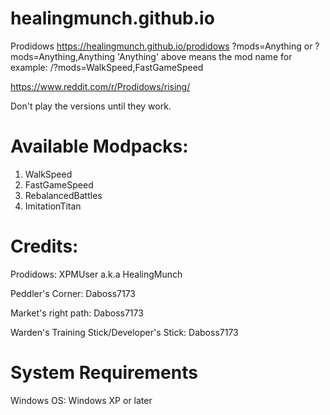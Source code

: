 # healingmunch.github.io
Prodidows
https://healingmunch.github.io/prodidows
?mods=Anything or ?mods=Anything,Anything
'Anything' above means the mod name for example: /?mods=WalkSpeed,FastGameSpeed

https://www.reddit.com/r/Prodidows/rising/

Don't play the versions until they work.

# Available Modpacks:

1. WalkSpeed
2. FastGameSpeed
3. RebalancedBattles
4. ImitationTitan

# Credits:

Prodidows: XPMUser a.k.a HealingMunch

Peddler's Corner: Daboss7173

Market's right path: Daboss7173

Warden's Training Stick/Developer's Stick: Daboss7173

# System Requirements

Windows OS: Windows XP or later

